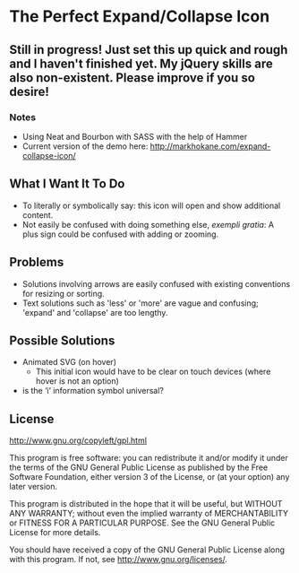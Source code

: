 # The Perfect Expand/Collapse Icon

## Still in progress! Just set this up quick and rough and I haven't finished yet. My jQuery skills are also non-existent. Please improve if you so desire!
### Notes
+ Using Neat and Bourbon with SASS with the help of Hammer
+ Current version of the demo here: http://markhokane.com/expand-collapse-icon/

## What I Want It To Do
+ To literally or symbolically say: this icon will open and show additional content.
+ Not easily be confused with doing something else, *exempli gratia*: A plus sign could be confused with adding or zooming.

## Problems
+ Solutions involving arrows are easily confused with existing conventions for resizing or sorting.
+ Text solutions such as 'less' or 'more' are vague and confusing; 'expand' and 'collapse' are too lengthy.

## Possible Solutions
+ Animated SVG (on hover)
  + This initial icon would have to be clear on touch devices (where hover is not an option) 
+ is the ‘i’ information symbol universal?

## License

http://www.gnu.org/copyleft/gpl.html

This program is free software: you can redistribute it and/or modify
it under the terms of the GNU General Public License as published by
the Free Software Foundation, either version 3 of the License, or
(at your option) any later version.

This program is distributed in the hope that it will be useful,
but WITHOUT ANY WARRANTY; without even the implied warranty of
MERCHANTABILITY or FITNESS FOR A PARTICULAR PURPOSE.  See the
GNU General Public License for more details.

You should have received a copy of the GNU General Public License
along with this program.  If not, see <http://www.gnu.org/licenses/>.